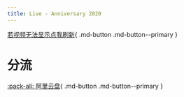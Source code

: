 ```yaml
---
title: Live - Anniversary 2020
---
```

[若视频无法显示点我刷新]('/live/Anniv20/'){ .md-button .md-button--primary }

# 分流

[:pack-ali: 阿里云盘](https://www.aliyundrive.com/s/ST53qeMmcpn){ .md-button .md-button--primary } 

<html>
<head>
    <meta name="referrer" content="never">
</head>

<body>
    <div id="dplayer">
    </div>
    <script src="https://cdn.jsdelivr.net/gh/zzzhxxx/227WiKi@1.2/docs/_static/js/md5.js"></script>
    <script src="https://cdn.jsdelivr.net/npm/dplayer@1.26.0/dist/DPlayer.min.js"></script>
    <script>
        const dp = new DPlayer({
        container: document.getElementById('dplayer'),
        video: {
            url: 'https://link.zzzhxxx.top/?/227-live/%E6%98%BC%E5%85%AC%E6%BC%944200.mp4',
        },
        danmaku: {
            id: md5('https://link.zzzhxxx.top/?/227-live/%E6%98%BC%E5%85%AC%E6%BC%944200.mp4'),
            api: "https://danmu.zzzhxxx.top/"
        },
        contextmenu: [
        {
            text: '227WiKi',
            link: 'https://github.com/zzzhxxx/227WiKi',
        },
        ]
    });
    </script>
    <link rel="stylesheet" href="https://cdn.jsdelivr.net/npm/gitalk@1/dist/gitalk.css">
    <script src="https://cdn.jsdelivr.net/npm/gitalk@1/dist/gitalk.min.js"></script>
    <div id="gitalk-container">
    </div>
    <script>
        const gitalk = new Gitalk({
        clientID: '7e9598e22806d98d5dee',
        clientSecret: '37c92fedcac2fdef30afff4c089ca66509d12c58',
        repo: '227WiKi',
        owner: 'zzzhxxx',
        admin: ['zzzhxxx'],
        id: md5('anniversary2020-Live'),      // Ensure uniqueness and length less than 50
        number: 17,
        distractionFreeMode: false  // Facebook-like distraction free mode
    })
        gitalk.render('gitalk-container')
    </script>
</body>
</html>